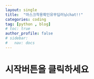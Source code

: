 ```yaml
---
layout: single
title:  "마스크착용확인유무딥러닝chat!!"
categories: coding
tag: [python , blog]
# toc: true
author_profile: false
# sidebar:
#   nav: docs
---
```




# 시작버튼을 클릭하세요


<!-- <!DOCTYPE html> -->
<html lang="en">
<head>
    <meta charset="UTF-8">
    <meta name="viewport" content="width=device-width, initial-scale=1.0">
    <title>Teachable Machine Image</title>
    <style>
        #container {
            display: flex;
            flex-direction: column;
            align-items: center;
            justify-content: center;
        }

        #webcam-container {
            position: relative;
            margin: 10px;
            width: 350px;
            height: 350px;
            background-color: black;
        }

        #label-container {
            margin: 20px;
            color: white;
            font-size: 20px;
            text-align: center;
        }

        #button-container {
            display: flex;
            justify-content: center;
            gap: 20px;
            margin-bottom: 10px;
        }

        button {
            padding: 10px 20px;
            background-color: #ff6600;
            border: none;
            border-radius: 5px;
            color: white;
            cursor: pointer;
        }

        button:disabled {
            background-color: #ccc;
        }

        /* 오렌지색 박스 스타일 */
        #orange-box {
            background-color: #ff6600;
            width: 100%;
            height: 50px;
            display: flex;
            justify-content: center;
            align-items: center;
            color: white;
            font-size: 18px;
            visibility: hidden; /* 초기에 숨김 */
        }
    </style>
</head>
<body>
<div id="container">
    <div id="button-container">
        <button type="button" id='startBtn'>시작</button>
        <button type="button" id='stopBtn' disabled>중지</button>
    </div>
    <div id="webcam-container"></div>
    <div id="label-container">마스크 인식 결과가 여기에 표시됩니다.</div>
    <div id="orange-box">마스크 인식 중...</div> <!-- 오렌지색 박스 -->
</div>

<script src="https://cdn.jsdelivr.net/npm/@tensorflow/tfjs@1.3.1/dist/tf.min.js"></script>
<script src="https://cdn.jsdelivr.net/npm/@teachablemachine/image@0.8/dist/teachablemachine-image.min.js"></script>

<script>
    const URL = "https://imaikim.github.io/my_model/";  // 여기에 실제 모델 URL을 입력하세요
    let model, webcam, labelContainer, maxPredictions;

    // 웹캠을 시작하는 함수
    function startWebcam() {
        navigator.mediaDevices.getUserMedia({ video: true })
            .then(function(stream) {
                const videoElement = document.createElement('video');
                videoElement.srcObject = stream;
                videoElement.play();

                // 웹캠 영상 화면에 표시
                document.getElementById('webcam-container').appendChild(videoElement);

                // 모델 로드 및 웹캠 처리
                loadModelAndStart(videoElement);

                // 버튼 상태 변경
                document.getElementById('startBtn').disabled = true;
                document.getElementById('stopBtn').disabled = false;
                document.getElementById('orange-box').style.visibility = 'hidden'; // 오렌지색 박스 숨김
                document.getElementById('label-container').style.visibility = 'visible'; // 텍스트 박스 보이기
            })
            .catch(function(error) {
                console.error('웹캠을 열 수 없습니다.', error);
                alert('웹캠에 접근할 수 없습니다. 브라우저에서 권한을 확인해주세요.');
            });
    }

    // 모델을 로드하고 예측을 시작하는 함수
    async function loadModelAndStart(videoElement) {
        // 모델 로드
        const modelURL = URL + "model.json";
        const metadataURL = URL + "metadata.json";
        model = await tmImage.load(modelURL, metadataURL);
        maxPredictions = model.getTotalClasses();

        // 웹캠 스트림 설정
        const flip = true;
        webcam = new tmImage.Webcam(350, 350, flip); // width, height, flip
        await webcam.setup();
        await webcam.play();

        // 캔버스를 웹페이지에 표시
        document.getElementById("webcam-container").appendChild(webcam.canvas);

        // 예측을 시작하는 루프
        window.requestAnimationFrame(loop);
    }

    // 웹캠으로부터 이미지를 업데이트하고 예측을 진행하는 함수
    async function loop() {
        webcam.update(); // 웹캠의 최신 이미지를 가져옴
        await predict(); // 예측 진행
        window.requestAnimationFrame(loop);
    }

    // 모델을 사용하여 예측을 수행하는 함수
    async function predict() {
        const prediction = await model.predict(webcam.canvas);

        let topProb = 0;
        let topClassName = "";

        for (let i = 0; i < maxPredictions; i++) {
            const prob = prediction[i].probability * 100;

            if (prob > topProb) {
                topProb = prob;
                topClassName = prediction[i].className + ": " + prob.toFixed(2) + "%";
            }
        }

        // 가장 높은 확률을 가진 클래스를 레이블로 표시
        document.getElementById("label-container").innerHTML = topClassName;
    }

    // 시작 버튼 클릭 시 웹캠 시작
    document.getElementById('startBtn').addEventListener('click', startWebcam);

    // 중지 버튼 클릭 시 웹캠 중지
    document.getElementById('stopBtn').addEventListener('click', function() {
        webcam.stop();
        document.getElementById('webcam-container').innerHTML = '';
        document.getElementById('orange-box').style.visibility = 'visible'; // 오렌지색 박스 보이기
        document.getElementById('label-container').style.visibility = 'hidden'; // 텍스트 박스 숨기기
        document.getElementById('label-container').innerHTML = '마스크 인식이 중지되었습니다.'; // 텍스트
        document.getElementById('startBtn').disabled = false;
        document.getElementById('stopBtn').disabled = true;
    });

    window.onload = function () {
        document.getElementById('stopBtn').disabled = true;
        document.getElementById('orange-box').style.visibility = 'visible'; // 초기에는 오렌지색 박스 보이기
    }
</script>
</body>
</html>


























